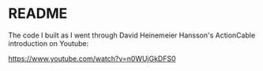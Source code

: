 # README

The code I built as I went through David Heinemeier Hansson's ActionCable
introduction on Youtube:

https://www.youtube.com/watch?v=n0WUjGkDFS0
